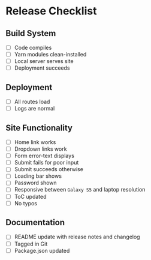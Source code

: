 
# Release Checklist

## Build System

- [ ] Code compiles
- [ ] Yarn modules clean-installed
- [ ] Local server serves site
- [ ] Deployment succeeds

## Deployment

- [ ] All routes load
- [ ] Logs are normal

## Site Functionality

- [ ] Home link works
- [ ] Dropdown links work
- [ ] Form error-text displays
- [ ] Submit fails for poor input
- [ ] Submit succeeds otherwise
- [ ] Loading bar shows
- [ ] Password shown
- [ ] Responsive between `Galaxy S5` and laptop resolution
- [ ] ToC updated
- [ ] No typos

## Documentation

- [ ] README update with release notes and changelog
- [ ] Tagged in Git
- [ ] Package.json updated
